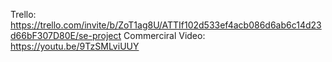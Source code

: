 Trello: https://trello.com/invite/b/ZoT1ag8U/ATTIf102d533ef4acb086d6ab6c14d23d66bF307D80E/se-project
Commerciral Video: https://youtu.be/9TzSMLviUUY

